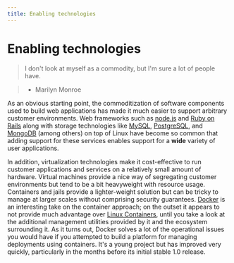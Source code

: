 ```yaml
---
title: Enabling technologies
---
```


# Enabling technologies

> I don't look at myself as a commodity, but I'm sure a lot of people have.

> - Marilyn Monroe

As an obvious starting point, the commoditization of software components used to build web applications has made it much easier to support arbitrary customer environments. Web frameworks such as [node.js](//nodejs.org) and [Ruby on Rails](//rubyonrails.org/) along with storage technologies like [MySQL](//www.mysql.com), [PostgreSQL](//www.postgresql.org/), and [MongoDB](//www.mongodb.com/) (among others) on top of Linux have become so common that adding support for these services enables support for a **wide** variety of user applications.

In addition, virtualization technologies make it cost-effective to run customer applications and services on a relatively small amount of hardware. Virtual machines provide a nice way of segregating customer environments but tend to be a bit heavyweight with resource usage. Containers and jails provide a lighter-weight solution but can be tricky to manage at larger scales without comprising security guarantees. [Docker](//www.docker.com) is an interesting take on the container approach; on the outset it appears to not provide much advantage over [Linux Containers](//linuxcontainers.org/), until you take a look at the additional management utilities provided by it and the ecosystem surrounding it. As it turns out, Docker solves a lot of the operational issues you would have if you attempted to build a platform for managing deployments using containers. It's a young project but has improved very quickly, particularly in the months before its initial stable 1.0 release.